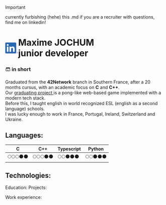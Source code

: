 > [!IMPORTANT]
> currently furbishing (hehe) this .md
> if you are a recruiter with questions, find me on linkedin!

<h1 style="display: flex; align-items: center"><img src="./LI-In-Bug.png" height="35px" />Maxime JOCHUM <br/>junior developer</h1>

### 🩳 in short 
Graduated from the **42Network** branch in Southern France, after a 20 months cursus, with an academic focus on **C** and **C++**.
<br/>Our [graduating project ](#soon)is a pong-like web-based game implemented with a modern tech stack.
<br/>Before this, I taught english in world recognized ESL (english as a second language) schools.
<br/>I was lucky enough to work in France, Portugal, Ireland, Switzerland and Ukraine.


## Languages:
| C | C++ | Typescript | Python
| ---      | ---       |---       |---       |
|:full_moon::full_moon::full_moon::new_moon::new_moon:|:full_moon::full_moon::full_moon::new_moon::new_moon:|:full_moon::full_moon::new_moon::new_moon::new_moon:|:full_moon::full_moon::new_moon::new_moon::new_moon:|


## Technologies:

Education:
Projects:

Work experience:
<!--
Ozymandias
I met a traveller from an antique land
Who said: "Two vast and trunkless legs of stone
Stand in the desert. Near them, on the sand,
Half sunk, a shattered visage lies, whose frown,

And wrinkled lip, and sneer of cold command,
Tell that its sculptor well those passions read,
Which yet survive, stamped on these lifeless things,
The hand that mocked them and the heart that fed,

And on the pedestal these words appear:
'My name is Ozymandias, king of kings:
Look on my works, Ye Mighty, and despair!'

Nothing beside remains. Round the decay
Of that colossal wreck, boundless and bare,
The lone and level sands stretch far away."
-->
